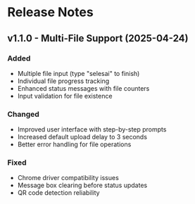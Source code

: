 # Release Notes

## v1.1.0 - Multi-File Support (2025-04-24)

### Added

- Multiple file input (type "selesai" to finish)
- Individual file progress tracking
- Enhanced status messages with file counters
- Input validation for file existence

### Changed

- Improved user interface with step-by-step prompts
- Increased default upload delay to 3 seconds
- Better error handling for file operations

### Fixed

- Chrome driver compatibility issues
- Message box clearing before status updates
- QR code detection reliability
